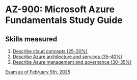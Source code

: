 # AZ-900: Microsoft Azure Fundamentals Study Guide

## Skills measured

1. [Describe cloud concepts (25–30%)](1-Describe-cloud-concepts/README.md)
2. [Describe Azure architecture and services (35–40%)]()
3. [Describe Azure management and governance (30–35%)]()

[Exam as of February 9th, 2025](AZ-900-Azure-Fundamentals-2025-02-09.pdf)